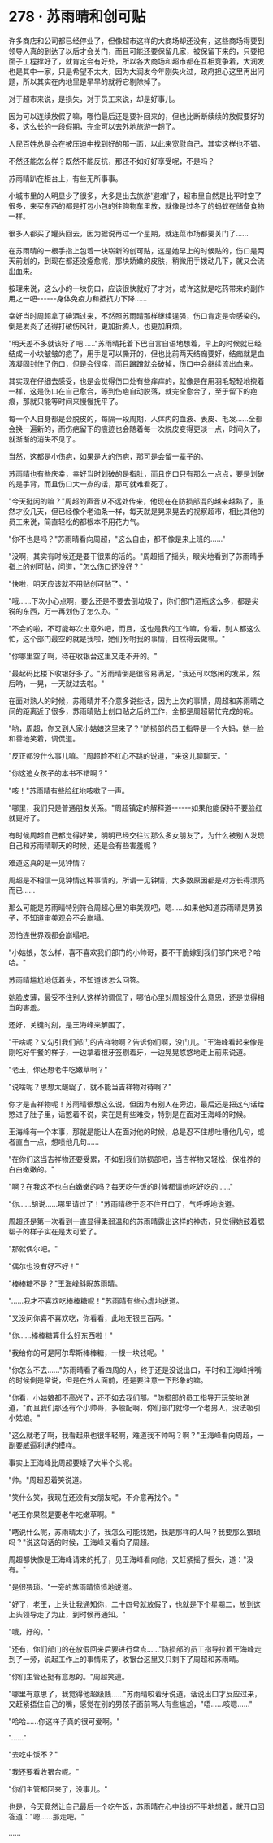 <link rel="stylesheet" href="../../styles/text.css" />
<h1>278 · 苏雨晴和创可贴</h1>

许多商店和公司都已经停业了，但像超市这样的大商场却还没有，这些商场得要到领导人真的到达了以后才会关门，而且可能还要保留几家，被保留下来的，只要把面子工程撑好了，就肯定会有好处，所以各大商场和超市都在互相竞争着，大润发也是其中一家，只是希望不太大，因为大润发今年刚失火过，政府担心这里再出问题，所以其实在内地里是早早的就将它剔除掉了。

对于超市来说，是损失，对于员工来说，却是好事儿。

因为可以连续放假了嘛，哪怕最后还是要补回来的，但也比断断续续的放假要好的多，这么长的一段假期，完全可以去外地旅游一趟了。

人民百姓总是会在被压迫中找到好的那一面，以此来宽慰自己，其实这样也不错。

不然还能怎么样？既然不能反抗，那还不如好好享受呢，不是吗？

苏雨晴趴在柜台上，有些无所事事。

小城市里的人明显少了很多，大多是出去旅游'避难'了，超市里自然是比平时空了很多，来买东西的都是打包小包的往购物车里放，就像是过冬了的蚂蚁在储备食物一样。

很多人都买了罐头回去，因为据说再过一个星期，就连菜市场都要关门了......

在苏雨晴的一根手指上包着一块崭新的创可贴，这是她早上的时候贴的，伤口是两天前划的，到现在都还没痊愈呢，那块娇嫩的皮肤，稍微用手拨动几下，就又会流出血来。

按理来说，这么小的一块伤口，应该很快就好了才对，或许这就是吃药带来的副作用之一吧------身体免疫力和抵抗力下降......

幸好当时周超拿了碘酒过来，不然照苏雨晴那样继续逞强，伤口肯定是会感染的，倒是发炎了还得打破伤风针，更加折腾人，也更加麻烦。

"明天差不多就该好了吧......"苏雨晴托着下巴自言自语地想着，早上的时候就已经结成一小块皱皱的疤了，用手是可以撕开的，但也比前两天结痂要好，结痂就是血液凝固封住了伤口，但是会很痒，而且蹭蹭就会破掉，伤口中会继续流出血来。

其实现在仔细去感受，也是会觉得伤口处有些痒痒的，就像是在用羽毛轻轻地挠着一样，这是伤口在自己愈合，等到伤疤自动脱落，就完全愈合了，至于留下的疤痕，那就只能等时间来慢慢抚平了。

每一个人自身都是会脱皮的，每隔一段周期，人体内的血液、表皮、毛发......全都会换一遍新的，而伤疤留下的痕迹也会随着每一次脱皮变得更淡一点，时间久了，就渐渐的消失不见了。

当然，这都是小伤疤，如果是大的伤疤，那可是会留一辈子的。

苏雨晴也有些庆幸，幸好当时划破的是指肚，而且伤口只有那么一点点，要是划破的是手背，而且伤口大一点的话，那可就难看死了。

"今天挺闲的嘛？"周超的声音从不远处传来，他现在在防损部混的越来越熟了，虽然才没几天，但已经像个老油条一样，每天就是晃来晃去的视察超市，相比其他的员工来说，简直轻松的都根本不用花力气。

"你不也是吗？"苏雨晴看向周超，"这么自由，都不像是来上班的......"

"没啊，其实有时候还是要干很累的活的。"周超摇了摇头，眼尖地看到了苏雨晴手指上的创可贴，问道，"怎么伤口还没好？"

"快啦，明天应该就不用贴创可贴了。"

"哦......下次小心点啊，要么还是不要去倒垃圾了，你们部门酒瓶这么多，都是尖锐的东西，万一再划伤了怎么办。"

"不会的啦，不可能每次出意外吧，而且，这也是我的工作嘛，你看，别人都这么忙，这个部门最空的就是我啦，她们吩咐我的事情，自然得去做嘛。"

"你哪里空了啊，待在收银台这里又走不开的。"

"最起码比楼下收银好多了。"苏雨晴倒是很容易满足，"我还可以悠闲的发呆，然后呐，一晃，一天就过去啦。"

在面对熟人的时候，苏雨晴并不介意多说些话，因为上次的事情，周超和苏雨晴之间的距离近了很多，苏雨晴贴上创口贴之后的工作，全都是周超帮忙完成的呢。

"哟，周超，你又到人家小姑娘这里来了？"防损部的员工指导是一个大妈，她一脸和善地笑着，调侃道。

"反正都没什么事儿嘛。"周超脸不红心不跳的说道，"来这儿聊聊天。"

"你这追女孩子的本书不错啊？"

"咳！"苏雨晴有些脸红地咳嗽了一声。

"哪里，我们只是普通朋友关系。"周超镇定的解释道------如果他能保持不要脸红就更好了。

有时候周超自己都觉得好笑，明明已经交往过那么多女朋友了，为什么被别人发现自己和苏雨晴聊天的时候，还是会有些害羞呢？

难道这真的是一见钟情？

周超是不相信一见钟情这种事情的，所谓一见钟情，大多数原因都是对方长得漂亮而已......

那么可能是苏雨晴特别符合周超心里的审美观吧，嗯......如果他知道苏雨晴是男孩子，不知道审美观会不会崩塌。

恐怕连世界观都会崩塌吧。

"小姑娘，怎么样，喜不喜欢我们部门的小帅哥，要不干脆嫁到我们部门来吧？哈哈。"

苏雨晴尴尬地低着头，不知道该怎么回答。

她脸皮薄，最受不住别人这样的调侃了，哪怕心里对周超没什么意思，还是觉得相当的害羞。

还好，关键时刻，是王海峰来解围了。

"干啥呢？又勾引我们部门的吉祥物啊？告诉你们啊，没门儿。"王海峰看起来像是刚吃好午餐的样子，一边拿着根牙签剔着牙，一边晃晃悠悠地走上前来说道。

"老王，你还想老牛吃嫩草啊？"

"说啥呢？思想太龌龊了，就不能当吉祥物对待啊？"

你才是吉祥物呢！苏雨晴很想这么说，但因为有别人在旁边，最后还是把这句话给憋进了肚子里，话憋着不说，实在是有些难受，特别是在面对王海峰的时候。

王海峰有一个本事，那就是能让人在面对他的时候，总是忍不住想吐槽他几句，或者直白一点，想喷他几句......

"在你们这当吉祥物还要受累，不如到我们防损部吧，当吉祥物又轻松，保准养的白白嫩嫩的。"

"啊？在我这不也白白嫩嫩的吗？每天吃午饭的时候都请她吃好吃的......"

"你......胡说......哪里请过了！"苏雨晴终于忍不住开口了，气呼呼地说道。

周超还是第一次看到一直显得柔弱温和的苏雨晴露出这样的神态，只觉得她鼓着腮帮子的样子实在是太可爱了。

"那就偶尔吧。"

"偶尔也没有好不好！"

"棒棒糖不是？"王海峰斜睨苏雨晴。

"......我才不喜欢吃棒棒糖呢！"苏雨晴有些心虚地说道。

"又没问你喜不喜欢吃，你看看，此地无银三百两。"

"你......棒棒糖算什么好东西啦！"

"我给你的可是阿尔卑斯棒棒糖，一根一块钱呢。"

"你怎么不去......"苏雨晴看了看四周的人，终于还是没说出口，平时和王海峰拌嘴的时候倒是常说，但是在外人面前，还是要注意一下形象的嘛。

"你看，小姑娘都不高兴了，还不如去我们那。"防损部的员工指导开玩笑地说道，"而且我们那还有个小帅哥，多般配啊，你们部门就你一个老男人，没法吸引小姑娘。"

"这么就老了啊，我看起来也很年轻啊，难道我不帅吗？啊？"王海峰看向周超，一副要威逼利诱的模样。

事实上王海峰比周超要矮了大半个头呢。

"帅。"周超忍着笑说道。

"笑什么笑，我现在还没有女朋友呢，不介意再找个。"

"老王你果然是要老牛吃嫩草啊。"

"瞎说什么呢，苏雨晴太小了，我怎么可能找她，我是那样的人吗？我要那么猥琐吗？"说这句话的时候，王海峰又看向了周超。

周超都快像是王海峰请来的托了，见王海峰看向他，又赶紧摇了摇头，道："没有。"

"是很猥琐。"一旁的苏雨晴愤愤地说道。

"好了，老王，上头让我通知你，二十四号就放假了，也就是下个星期二，放到这上头领导走了为止，到时候再通知。"

"哦，好的。"

"还有，你们部门的在放假回来后要进行盘点......"防损部的员工指导拉着王海峰走到了一旁，说起工作上的事情来了，收银台这里又只剩下了周超和苏雨晴。

"你们主管还挺有意思的。"周超笑道。

"哪里有意思了，我觉得他超级贱......"苏雨晴咬着牙说道，话说出口才反应过来，又赶紧捂住自己的嘴，感觉在别的男孩子面前骂人有些尴尬，"唔......咳嗯......"

"哈哈......你这样子真的很可爱啊。"

"......"

"去吃中饭不？"

"我还要看收银台呢。"

"你们主管都回来了，没事儿。"

也是，今天竟然让自己最后一个吃午饭，苏雨晴在心中纷纷不平地想着，就开口回答道："嗯......那走吧。"

......

